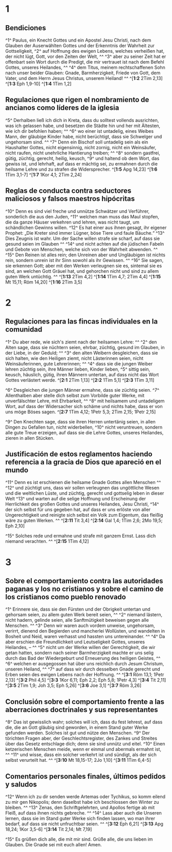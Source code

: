 # 1
## Bendiciones
^1^ Paulus, ein Knecht Gottes und ein Apostel Jesu Christi, nach dem Glauben der Auserwählten Gottes und der Erkenntnis der Wahrheit zur Gottseligkeit, ^2^ auf Hoffnung des ewigen Lebens, welches verheißen hat, der nicht lügt, Gott, vor den Zeiten der Welt, ^^ ^3^ aber zu seiner Zeit hat er offenbart sein Wort durch die Predigt, die mir vertrauet ist nach dem Befehl Gottes, unseres Heilandes, ^^ ^4^ dem Titus, meinem rechtschaffenen Sohn nach unser beider Glauben: Gnade, Barmherzigkeit, Friede von Gott, dem Vater, und dem Herrn Jesus Christus, unserem Heiland! ^^ 
^[**1:2** 2Tim 2,13] ^[**1:3** Eph 1,9-10] ^[**1:4** 1Tim 1,2]

## Regulaciones que rigen el nombramiento de ancianos como líderes de la iglesia
^5^ Derhalben ließ ich dich in Kreta, dass du solltest vollends ausrichten, was ich gelassen habe, und besetzen die Städte hin und her mit Ältesten, wie ich dir befohlen haben; ^^ ^6^ wo einer ist untadelig, eines Weibes Mann, der gläubige Kinder habe, nicht berüchtigt, dass sie Schwelger und ungehorsam sind. ^^ ^7^ Denn ein Bischof soll untadelig sein als ein Haushalter Gottes, nicht eigensinnig, nicht zornig, nicht ein Weinsäufer, nicht raufen, nicht unehrliche Hantierung treiben; ^^ ^8^ sondern gastfrei, gütig, züchtig, gerecht, heilig, keusch, ^9^ und haltend ob dem Wort, das gewiss ist, und lehrhaft, auf dass er mächtig sei, zu ermahnen durch die heilsame Lehre und zu strafen die Widersprecher. 
^[**1:5** Apg 14,23] ^[**1:6** 1Tim 3,1-7] ^[**1:7** 1Kor 4,1; 2Tim 2,24]

## Reglas de conducta contra seductores maliciosos y falsos maestros hipócritas
^10^ Denn es sind viel freche und unnütze Schwätzer und Verführer, sonderlich die aus den Juden, ^11^ welchen man muss das Maul stopfen, die da ganze Häuser verkehren und lehren, was nicht taugt, um schändlichen Gewinns willen. ^12^ Es hat einer aus ihnen gesagt, ihr eigener Prophet: „Die Kreter sind immer Lügner, böse Tiere und faule Bäuche.“ ^13^ Dies Zeugnis ist wahr. Um der Sache willen strafe sie scharf, auf dass sie gesund seien im Glauben ^^ ^14^ und nicht achten auf die jüdischen Fabeln und Gebote von Menschen, welche sich von der Wahrheit abwenden. ^^ ^15^ Den Reinen ist alles rein; den Unreinen aber und Ungläubigen ist nichts rein, sondern unrein ist ihr Sinn sowohl als ihr Gewissen. ^^ ^16^ Sie sagen, sie erkennen Gott; aber mit den Werken verleugnen sie es, sintemal sie es sind, an welchen Gott Gräuel hat, und gehorchen nicht und sind zu allem guten Werk untüchtig. ^^ 
^[**1:13** 2Tim 4,2] ^[**1:14** 1Tim 4,7; 2Tim 4,4] ^[**1:15** Mt 15,11; Röm 14,20] ^[**1:16** 2Tim 3,5]

# 2
## Regulaciones para las fincas individuales en la comunidad
^1^ Du aber rede, wie sich's ziemt nach der heilsamen Lehre: ^^ ^2^ den Alten sage, dass sie nüchtern seien, ehrbar, züchtig, gesund im Glauben, in der Liebe, in der Geduld; ^^ ^3^ den alten Weibern desgleichen, dass sie sich halten, wie den Heiligen ziemt, nicht Lästerinnen seien, nicht Weinsäuferinnen, gute Lehrerinnen; ^^ ^4^ dass sie die jungen Weiber lehren züchtig sein, ihre Männer lieben, Kinder lieben, ^5^ sittig sein, keusch, häuslich, gütig, ihren Männern untertan, auf dass nicht das Wort Gottes verlästert werde. 
^[**2:1** 2Tim 1,13] ^[**2:2** 1Tim 5,1] ^[**2:3** 1Tim 3,11]

^6^ Desgleichen die jungen Männer ermahne, dass sie züchtig seien. ^7^ Allenthalben aber stelle dich selbst zum Vorbilde guter Werke, mit unverfälschter Lehre, mit Ehrbarkeit, ^^ ^8^ mit heilsamem und untadeligem Wort, auf dass der Widersacher sich schäme und nichts habe, dass er von uns möge Böses sagen. 
^[**2:7** 1Tim 4,12; 1Petr 5,3; 2Tim 2,15; 1Petr 2,15]

^9^ Den Knechten sage, dass sie ihren Herren untertänig seien, in allen Dingen zu Gefallen tun, nicht widerbellen, ^10^ nicht veruntreuen, sondern alle gute Treue erzeigen, auf dass sie die Lehre Gottes, unseres Heilandes, zieren in allen Stücken. 

## Justificación de estos reglamentos haciendo referencia a la gracia de Dios que apareció en el mundo
^11^ Denn es ist erschienen die heilsame Gnade Gottes allen Menschen ^^ ^12^ und züchtigt uns, dass wir sollen verleugnen das ungöttliche Wesen und die weltlichen Lüste, und züchtig, gerecht und gottselig leben in dieser Welt ^13^ und warten auf die selige Hoffnung und Erscheinung der Herrlichkeit des großen Gottes und unseres Heilandes, Jesu Christi, ^14^ der sich selbst für uns gegeben hat, auf dass er uns erlöste von aller Ungerechtigkeit und reinigte sich selbst ein Volk zum Eigentum, das fleißig wäre zu guten Werken. ^^ 
^[**2:11** Tit 3,4] ^[**2:14** Gal 1,4; 1Tim 2,6; 2Mo 19,5; Eph 2,10]

^15^ Solches rede und ermahne und strafe mit ganzem Ernst. Lass dich niemand verachten. ^^ 
^[**2:15** 1Tim 4,12]

# 3
## Sobre el comportamiento contra las autoridades paganas y los no cristianos y sobre el camino de los cristianos como pueblo renovado
^1^ Erinnere sie, dass sie den Fürsten und der Obrigkeit untertan und gehorsam seien, zu allem guten Werk bereit seien, ^^ ^2^ niemand lästern, nicht hadern, gelinde seien, alle Sanftmütigkeit beweisen gegen alle Menschen. ^^ ^3^ Denn wir waren auch vordem unweise, ungehorsam, verirrt, dienend den Begierden und mancherlei Wollüsten, und wandelten in Bosheit und Neid, waren verhasst und hassten uns untereinander. ^^ ^4^ Da aber erschien die Freundlichkeit und Leutseligkeit Gottes, unseres Heilandes, – ^^ ^5^ nicht um der Werke willen der Gerechtigkeit, die wir getan hatten, sondern nach seiner Barmherzigkeit machte er uns selig durch das Bad der Wiedergeburt und Erneuerung des heiligen Geistes, ^^ ^6^ welchen er ausgegossen hat über uns reichlich durch Jesum Christum, unseren Heiland, ^^ ^7^ auf dass wir durch desselben Gnade gerecht und Erben seien des ewigen Lebens nach der Hoffnung. ^^ 
^[**3:1** Röm 13,1; 1Petr 2,13] ^[**3:2** Phil 4,5] ^[**3:3** 1Kor 6,11; Eph 2,2; Eph 5,8; 1Petr 4,3] ^[**3:4** Tit 2,11] ^[**3:5** 2Tim 1,9; Joh 3,5; Eph 5,26] ^[**3:6** Joe 3,1] ^[**3:7** Röm 3,26]

## Conclusión sobre el comportamiento frente a las aberraciones doctrinales y sus representantes
^8^ Das ist gewisslich wahr; solches will ich, dass du fest lehrest, auf dass die, die an Gott gläubig sind geworden, in einem Stand guter Werke gefunden werden. Solches ist gut und nütze den Menschen. ^9^ Der törichten Fragen aber, der Geschlechtsregister, des Zankes und Streites über das Gesetz entschlage dich; denn sie sind unnütz und eitel. ^10^ Einen ketzerischen Menschen meide, wenn er einmal und abermals ermahnt ist, ^^ ^11^ und wisse, dass ein solcher verkehrt ist und sündigt, als der sich selbst verurteilt hat. ^^ 
^[**3:10** Mt 18,15-17; 2Jo 1,10] ^[**3:11** 1Tim 6,4-5]

## Comentarios personales finales, últimos pedidos y saludos
^12^ Wenn ich zu dir senden werde Artemas oder Tychikus, so komm eilend zu mir gen Nikopolis; denn daselbst habe ich beschlossen den Winter zu bleiben. ^^ ^13^ Zenas, den Schriftgelehrten, und Apollos fertige ab mit Fleiß, auf dass ihnen nichts gebreche. ^^ ^14^ Lass aber auch die Unseren lernen, dass sie im Stand guter Werke sich finden lassen, wo man ihrer bedarf, auf dass sie nicht unfruchtbar seien. ^^ 
^[**3:12** Eph 6,21] ^[**3:13** Apg 18,24; 1Kor 3,5-6] ^[**3:14** Tit 2,14; Mt 7,19]

^15^ Es grüßen dich alle, die mit mir sind. Grüße alle, die uns lieben im Glauben. Die Gnade sei mit euch allen! Amen.